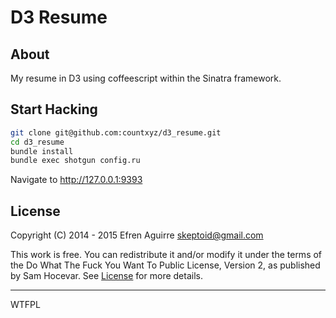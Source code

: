 # D3 Resume

## About

My resume in D3 using coffeescript within the Sinatra framework.

## Start Hacking

```bash
git clone git@github.com:countxyz/d3_resume.git
cd d3_resume
bundle install
bundle exec shotgun config.ru
```
Navigate to http://127.0.0.1:9393   

## License

Copyright (C) 2014 - 2015 Efren Aguirre <skeptoid@gmail.com>

This work is free. You can redistribute it and/or modify it under the
terms of the Do What The Fuck You Want To Public License, Version 2,
as published by Sam Hocevar. See 
[License](https://github.com/countxyz/d3_resume/blob/master/LICENSE.txt)
for more details.

<hr>

<a href="http://www.wtfpl.net/"><img
       src="http://www.wtfpl.net/wp-content/uploads/2012/12/wtfpl-badge-4.png"
       width="80" height="15" alt="WTFPL" /></a>
